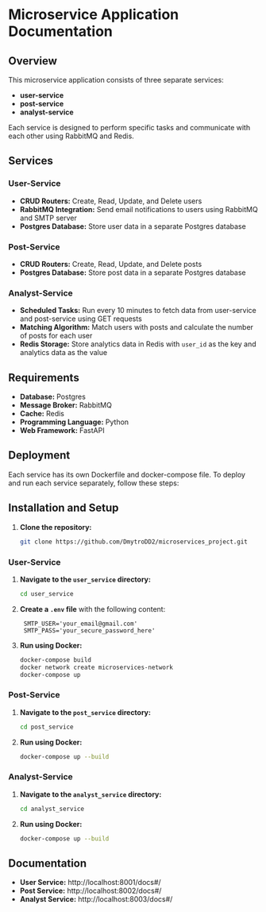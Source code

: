 # Microservice Application Documentation

## Overview

This microservice application consists of three separate services:

* **user-service**
* **post-service**
* **analyst-service**

Each service is designed to perform specific tasks and communicate with each other using RabbitMQ and Redis.

## Services

### User-Service

* **CRUD Routers:** Create, Read, Update, and Delete users  
* **RabbitMQ Integration:** Send email notifications to users using RabbitMQ and SMTP server  
* **Postgres Database:** Store user data in a separate Postgres database  

### Post-Service

* **CRUD Routers:** Create, Read, Update, and Delete posts  
* **Postgres Database:** Store post data in a separate Postgres database  

### Analyst-Service

* **Scheduled Tasks:** Run every 10 minutes to fetch data from user-service and post-service using GET requests  
* **Matching Algorithm:** Match users with posts and calculate the number of posts for each user  
* **Redis Storage:** Store analytics data in Redis with `user_id` as the key and analytics data as the value  

## Requirements

* **Database:** Postgres  
* **Message Broker:** RabbitMQ  
* **Cache:** Redis  
* **Programming Language:** Python  
* **Web Framework:** FastAPI  

## Deployment

Each service has its own Dockerfile and docker-compose file. To deploy and run each service separately, follow these steps:




## Installation and Setup

1. **Clone the repository:**
    ```bash
    git clone https://github.com/DmytroDD2/microservices_project.git
    ```

### User-Service

1. **Navigate to the `user_service` directory:**
   ```bash
   cd user_service
   ```

2. **Create a `.env` file** with the following content:

    ```env
     SMTP_USER='your_email@gmail.com'
     SMTP_PASS='your_secure_password_here'
    ```

3. **Run using Docker:**
    ```bash
    docker-compose build
    docker network create microservices-network
    docker-compose up 
    ```

### Post-Service

1. **Navigate to the `post_service` directory:**
   ```bash
   cd post_service

2. **Run using Docker:**
    ```bash
    docker-compose up --build
    ```


### Analyst-Service

1. **Navigate to the `analyst_service` directory:**
   ```bash
   cd analyst_service
   ```
2. **Run using Docker:**
    ```bash
    docker-compose up --build
    ```

## Documentation

* **User Service:** http://localhost:8001/docs#/
* **Post Service:** http://localhost:8002/docs#/
* **Analyst Service:** http://localhost:8003/docs#/